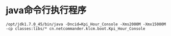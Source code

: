 # java命令行执行程序


```
/opt/jdk1.7.0_45/bin/java -Dncid=Kpi_Hour_Console -Xms2000M -Xmx15000M -cp classes:libs/* cn.netcommander.klcm.boot.Kpi_Hour_Console
```
